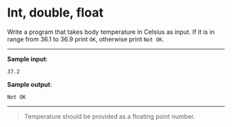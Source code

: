 # Int, double, float

Write a program that takes body temperature in Celsius as input.
If it is in range from 36.1 to 36.9 print `OK`, otherwise print `Not OK`.

---

**Sample input**:
```
37.2
```

**Sample output**:
```
Not OK
```

---

>Temperature should be provided as a floating point number.